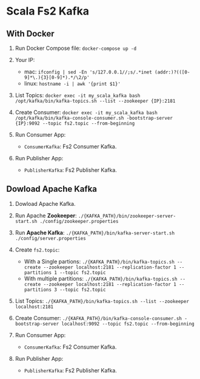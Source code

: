 
# Scala Fs2 Kafka

## With Docker

1. Run Docker Compose file:
    `docker-compose up -d`

2. Your IP:
    * mac: `ifconfig | sed -En 's/127.0.0.1//;s/.*inet (addr:)?(([0-9]*\.){3}[0-9]*).*/\2/p'`
    * linux: `hostname -i | awk '{print $1}'`

3. List Topics:
    `docker exec -it my_scala_kafka bash`
    `/opt/kafka/bin/kafka-topics.sh --list --zookeeper {IP}:2181`
   
4. Create Consumer:
    `docker exec -it my_scala_kafka bash`
    `/opt/kafka/bin/kafka-console-consumer.sh -bootstrap-server {IP}:9092 --topic fs2.topic --from-beginning`
    
5. Run Consumer App:
    * `ConsumerKafka`: Fs2 Consumer Kafka.

6. Run Publisher App:
    * `PublisherKafka`: Fs2 Publisher Kafka.

## Dowload Apache Kafka

1. Dowload Apache Kafka.

2. Run Apache **Zookeeper**:
    `./{KAFKA_PATH}/bin/zookeeper-server-start.sh ./config/zookeeper.properties`

3. Run **Apache Kafka**:
    `./{KAFKA_PATH}/bin/kafka-server-start.sh ./config/server.properties`
    
4. Create `fs2.topic`:
    * With a Single partions:
        `./{KAFKA_PATH}/bin/kafka-topics.sh --create --zookeeper localhost:2181 --replication-factor 1 --partitions 1 --topic fs2.topic`
    * With multiple partitions:
        `./{KAFKA_PATH}/bin/kafka-topics.sh --create --zookeeper localhost:2181 --replication-factor 1 --partitions 3 --topic fs2.topic`
 
5. List Topics:
    `./{KAFKA_PATH}/bin/kafka-topics.sh --list --zookeeper localhost:2181`
   
6. Create Consumer:
    `./{KAFKA_PATH}/bin/kafka-console-consumer.sh -bootstrap-server localhost:9092 --topic fs2.topic --from-beginning`
   
7. Run Consumer App:
    * `ConsumerKafka`: Fs2 Consumer Kafka.

8. Run Publisher App:
    * `PublisherKafka`: Fs2 Publisher Kafka.